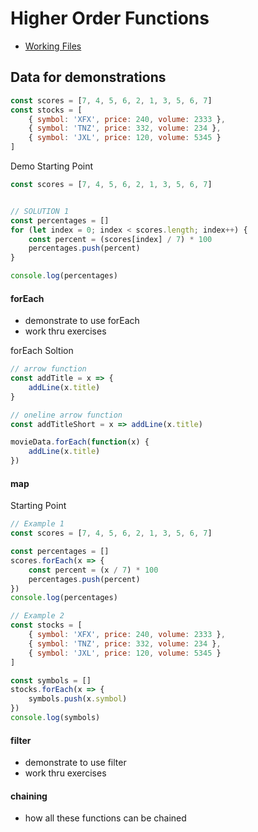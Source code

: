 # Higher Order Functions


- [Working Files](https://htmlbasicsresources.s3.amazonaws.com/higher-order-functions.zip)

## Data for demonstrations
```js
const scores = [7, 4, 5, 6, 2, 1, 3, 5, 6, 7]
const stocks = [
    { symbol: 'XFX', price: 240, volume: 2333 },
    { symbol: 'TNZ', price: 332, volume: 234 },
    { symbol: 'JXL', price: 120, volume: 5345 }
]
```


Demo Starting Point
```js
const scores = [7, 4, 5, 6, 2, 1, 3, 5, 6, 7]


// SOLUTION 1
const percentages = []
for (let index = 0; index < scores.length; index++) {
    const percent = (scores[index] / 7) * 100
    percentages.push(percent)
}

console.log(percentages)

```

#### forEach
-   demonstrate to use forEach
- work thru exercises


forEach Soltion
```js
// arrow function
const addTitle = x => {
    addLine(x.title)
}

// oneline arrow function
const addTitleShort = x => addLine(x.title)

movieData.forEach(function(x) {
    addLine(x.title)
})


```

#### map

Starting Point
```js
// Example 1
const scores = [7, 4, 5, 6, 2, 1, 3, 5, 6, 7]

const percentages = []
scores.forEach(x => {
    const percent = (x / 7) * 100
    percentages.push(percent)
})
console.log(percentages)

// Example 2
const stocks = [
    { symbol: 'XFX', price: 240, volume: 2333 },
    { symbol: 'TNZ', price: 332, volume: 234 },
    { symbol: 'JXL', price: 120, volume: 5345 }
]

const symbols = []
stocks.forEach(x => {
    symbols.push(x.symbol)
})
console.log(symbols)
```

#### filter
-   demonstrate to use filter
- work thru exercises


#### chaining
-   how all these functions can be chained

